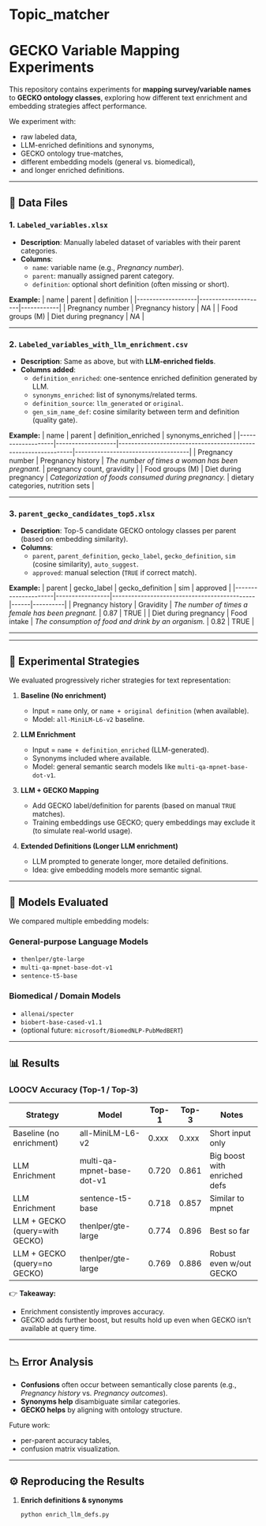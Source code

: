 # Topic_matcher

# GECKO Variable Mapping Experiments

This repository contains experiments for **mapping survey/variable names** to **GECKO ontology classes**, exploring how different text enrichment and embedding strategies affect performance.

We experiment with:
- raw labeled data,
- LLM-enriched definitions and synonyms,
- GECKO ontology true-matches,
- different embedding models (general vs. biomedical),
- and longer enriched definitions.

---

## 📂 Data Files

### 1. `Labeled_variables.xlsx`
- **Description**: Manually labeled dataset of variables with their parent categories.  
- **Columns**:  
  - `name`: variable name (e.g., *Pregnancy number*).  
  - `parent`: manually assigned parent category.  
  - `definition`: optional short definition (often missing or short).  

**Example:**
| name              | parent              | definition |
|-------------------|---------------------|------------|
| Pregnancy number  | Pregnancy history   | *NA*       |
| Food groups (M)   | Diet during pregnancy | *NA*    |

---

### 2. `Labeled_variables_with_llm_enrichment.csv`
- **Description**: Same as above, but with **LLM-enriched fields**.  
- **Columns added**:  
  - `definition_enriched`: one-sentence enriched definition generated by LLM.  
  - `synonyms_enriched`: list of synonyms/related terms.  
  - `definition_source`: `llm_generated` or `original`.  
  - `gen_sim_name_def`: cosine similarity between term and definition (quality gate).  

**Example:**
| name              | parent            | definition_enriched                                           | synonyms_enriched                  |
|-------------------|-------------------|---------------------------------------------------------------|------------------------------------|
| Pregnancy number  | Pregnancy history | *The number of times a woman has been pregnant.*              | pregnancy count, gravidity         |
| Food groups (M)   | Diet during pregnancy | *Categorization of foods consumed during pregnancy.*       | dietary categories, nutrition sets |

---

### 3. `parent_gecko_candidates_top5.xlsx`
- **Description**: Top-5 candidate GECKO ontology classes per parent (based on embedding similarity).  
- **Columns**:  
  - `parent`, `parent_definition`, `gecko_label`, `gecko_definition`, `sim` (cosine similarity), `auto_suggest`.  
  - `approved`: manual selection (`TRUE` if correct match).  

**Example:**
| parent              | gecko_label     | gecko_definition                            | sim  | approved |
|---------------------|-----------------|---------------------------------------------|------|----------|
| Pregnancy history   | Gravidity       | *The number of times a female has been pregnant.* | 0.87 | TRUE     |
| Diet during pregnancy | Food intake   | *The consumption of food and drink by an organism.* | 0.82 | TRUE |

---

---

## 🧪 Experimental Strategies

We evaluated progressively richer strategies for text representation:

1. **Baseline (No enrichment)**  
   - Input = `name` only, or `name + original definition` (when available).  
   - Model: `all-MiniLM-L6-v2` baseline.  

2. **LLM Enrichment**  
   - Input = `name + definition_enriched` (LLM-generated).  
   - Synonyms included where available.  
   - Model: general semantic search models like `multi-qa-mpnet-base-dot-v1`.  

3. **LLM + GECKO Mapping**  
   - Add GECKO label/definition for parents (based on manual `TRUE` matches).  
   - Training embeddings use GECKO; query embeddings may exclude it (to simulate real-world usage).  

4. **Extended Definitions (Longer LLM enrichment)**  
   - LLM prompted to generate longer, more detailed definitions.  
   - Idea: give embedding models more semantic signal.  

---

## 🔬 Models Evaluated

We compared multiple embedding models:

### General-purpose Language Models
- `thenlper/gte-large`
- `multi-qa-mpnet-base-dot-v1`
- `sentence-t5-base`

### Biomedical / Domain Models
- `allenai/specter`
- `biobert-base-cased-v1.1`
- (optional future: `microsoft/BiomedNLP-PubMedBERT`)

---

## 📊 Results

### LOOCV Accuracy (Top-1 / Top-3)

| Strategy                    | Model                     | Top-1  | Top-3  | Notes |
|------------------------------|---------------------------|--------|--------|-------|
| Baseline (no enrichment)     | all-MiniLM-L6-v2          | 0.xxx  | 0.xxx  | Short input only |
| LLM Enrichment               | multi-qa-mpnet-base-dot-v1| 0.720  | 0.861  | Big boost with enriched defs |
| LLM Enrichment               | sentence-t5-base          | 0.718  | 0.857  | Similar to mpnet |
| LLM + GECKO (query=with GECKO) | thenlper/gte-large      | 0.774  | 0.896  | Best so far |
| LLM + GECKO (query=no GECKO) | thenlper/gte-large        | 0.769  | 0.886  | Robust even w/out GECKO |

👉 **Takeaway:**  
- Enrichment consistently improves accuracy.  
- GECKO adds further boost, but results hold up even when GECKO isn’t available at query time.  

---

## 📉 Error Analysis

- **Confusions** often occur between semantically close parents (e.g., *Pregnancy history* vs. *Pregnancy outcomes*).  
- **Synonyms help** disambiguate similar categories.  
- **GECKO helps** by aligning with ontology structure.  

Future work:  
- per-parent accuracy tables,  
- confusion matrix visualization.  

---

## ⚙️ Reproducing the Results

1. **Enrich definitions & synonyms**
   ```bash
   python enrich_llm_defs.py
